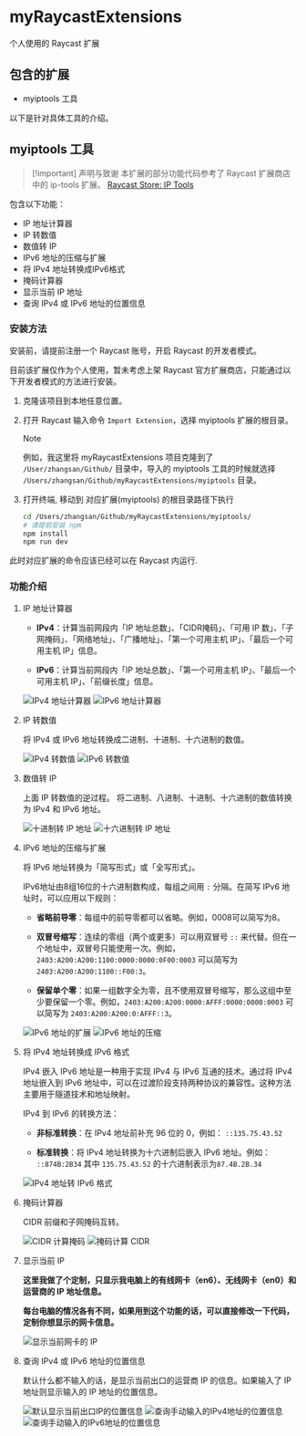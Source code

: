 # myRaycastExtensions

个人使用的 Raycast 扩展

## 包含的扩展

- myiptools 工具

以下是针对具体工具的介绍。

## myiptools 工具

> [!important] 声明与致谢
> 本扩展的部分功能代码参考了 Raycast 扩展商店中的 ip-tools 扩展。
> [Raycast Store: IP Tools](https://www.raycast.com/meguoe/ip-tools)

包含以下功能：

- IP 地址计算器
- IP 转数值
- 数值转 IP
- IPv6 地址的压缩与扩展
- 将 IPv4 地址转换成IPv6格式
- 掩码计算器
- 显示当前 IP 地址
- 查询 IPv4 或 IPv6 地址的位置信息

### 安装方法

安装前，请提前注册一个 Raycast 账号，开启 Raycast 的开发者模式。

目前该扩展仅作为个人使用，暂未考虑上架 Raycast 官方扩展商店，只能通过以下开发者模式的方法进行安装。

1. 克隆该项目到本地任意位置。

2. 打开 Raycast 输入命令 `Import Extension`，选择 myiptools 扩展的根目录。

    > [!NOTE]
    >
    > 例如，我这里将 myRaycastExtensions 项目克隆到了 `/User/zhangsan/Github/` 目录中，导入的 myiptools 工具的时候就选择 `/Users/zhangsan/Github/myRaycastExtensions/myiptools` 目录。

3. 打开终端, 移动到 对应扩展(myiptools) 的根目录路径下执行

    ```bash
    cd /Users/zhangsan/Github/myRaycastExtensions/myiptools/
    # 请提前安装 npm 
    npm install
    npm run dev
    ```

此时对应扩展的命令应该已经可以在 Raycast 内运行.

### 功能介绍

1. IP 地址计算器

   - **IPv4**：计算当前网段内「IP 地址总数」、「CIDR掩码」、「可用 IP 数」、「子网掩码」、「网络地址」、「广播地址」、「第一个可用主机 IP」、「最后一个可用主机 IP」信息。

   - **IPv6**：计算当前网段内「IP 地址总数」、「第一个可用主机 IP」、「最后一个可用主机 IP」、「前缀长度」信息。

   ![IPv4 地址计算器](myiptools/screenshot/IPv4地址计算器.png)
   ![IPv6 地址计算器](myiptools/screenshot/IPv6地址计算器.png)

2. IP 转数值

   将 IPv4 或 IPv6 地址转换成二进制、十进制、十六进制的数值。

   ![IPv4 转数值](myiptools/screenshot/IPv4转数值.png)
   ![IPv6 转数值](myiptools/screenshot/IPv6转数值.png)

3. 数值转 IP

   上面 IP 转数值的逆过程。
   将二进制、八进制、十进制、十六进制的数值转换为 IPv4 和 IPv6 地址。

   ![十进制转 IP 地址](myiptools/screenshot/十进制转IP地址.png)
   ![十六进制转 IP 地址](myiptools/screenshot/十六进制转IP地址.png)

4. IPv6 地址的压缩与扩展

   将 IPv6 地址转换为「简写形式」或「全写形式」。

   IPv6地址由8组16位的十六进制数构成，每组之间用 `:` 分隔。在简写 IPv6 地址时，可以应用以下规则：

   - **省略前导零**：每组中的前导零都可以省略。例如，0008可以简写为8。

   - **双冒号缩写**：连续的零组（两个或更多）可以用双冒号 `::` 来代替。但在一个地址中，双冒号只能使用一次。例如，`2403:A200:A200:1100:0000:0000:0F00:0003` 可以简写为 `2403:A200:A200:1100::F00:3`。

   - **保留单个零**：如果一组数字全为零，且不使用双冒号缩写，那么这组中至少要保留一个零。例如，`2403:A200:A200:0000:AFFF:0000:0000:0003` 可以简写为 `2403:A200:A200:0:AFFF::3`。

   ![IPv6 地址的扩展](myiptools/screenshot/IPv6地址的扩展.png)
   ![IPv6 地址的压缩](myiptools/screenshot/IPv6地址的压缩.png)

5. 将 IPv4 地址转换成 IPv6 格式

   IPv4 嵌入 IPv6 地址是一种用于实现 IPv4 与 IPv6 互通的技术。通过将 IPv4 地址嵌入到 IPv6 地址中，可以在过渡阶段支持两种协议的兼容性。这种方法主要用于隧道技术和地址映射。

   IPv4 到 IPv6 的转换方法：

   - **非标准转换**：在 IPv4 地址前补充 96 位的 0，例如： `::135.75.43.52`

   - **标准转换**：将 IPv4 地址转换为十六进制后嵌入 IPv6 地址。例如： `::874B:2B34` 其中 `135.75.43.52` 的十六进制表示为`87.4B.2B.34`

   ![IPv4 地址转 IPv6 格式](myiptools/screenshot/IPv4地址转IPv6格式.png)

6. 掩码计算器

   CIDR 前缀和子网掩码互转。

   ![CIDR 计算掩码](myiptools/screenshot/CIDR计算掩码.png)
   ![掩码计算 CIDR](myiptools/screenshot/掩码计算CIDR.png)

7. 显示当前 IP

   **这里我做了个定制，只显示我电脑上的有线网卡（en6）、无线网卡（en0）和运营商的 IP 地址信息。**

   **每台电脑的情况各有不同，如果用到这个功能的话，可以直接修改一下代码，定制你想显示的网卡信息。**

   ![显示当前网卡的 IP](myiptools/screenshot/显示当前网卡的IP.png)

8. 查询 IPv4 或 IPv6 地址的位置信息

   默认什么都不输入的话，是显示当前出口的运营商 IP 的信息。如果输入了 IP 地址则显示输入的 IP 地址的位置信息。

   ![默认显示当前出口IP的位置信息](myiptools/screenshot/默认显示当前出口IP的位置信息.png)
   ![查询手动输入的IPv4地址的位置信息](myiptools/screenshot/查询手动输入的IPv4地址的位置信息.png)
   ![查询手动输入的IPv6地址的位置信息](myiptools/screenshot/查询手动输入的IPv6地址的位置信息.png)
